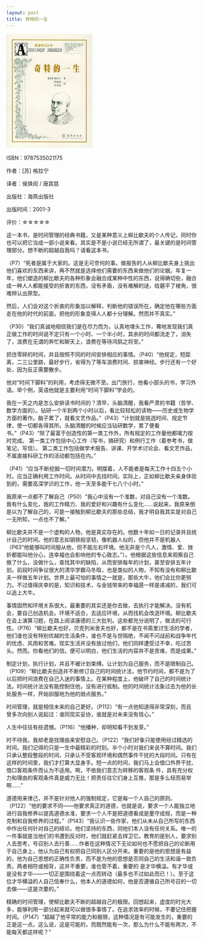 ```yaml
---
layout: post
title: 奇特的一生
---
```

<img src="/images/2012/12/9787535021175-228x300.jpg" alt="9787535021175" width="228" height="300" class="cover" />

ISBN：9787535021175

作者：[苏] 格拉宁 

译者：侯焕闳 / 唐其慈

出版社：海燕出版社

出版时间：2001-3

评价：☆☆☆☆☆

这一本书，是时间管理的经典书籍，又是某种意义上柳比歇夫的个人传记，同时你也可以把它当成一部小说来看。其实是不是小说已经无所谓了，最关键的是时间管理部分。想不断的超越自我吗？请看这本书。

（P7）“死者是属于大家的。这是无可奈何的事。做报告的人从柳比歇夫身上挑出他们喜欢的东西来讲，再不然就是选择他们需要的东西来做他们的论据。年复一年，他们塑造的柳比歇夫的各种形象会融合成某种中性的东西，说得确切些，融合成一种人人都能接受的折衷的东西，没有矛盾，没有难解的谜，给磨平了棱角，很难辨认出原型。

然后，人们会对这个折衷的形象加以解释，判断他的错误所在，确定他在哪些方面走在他的时代的前面，把他的形象变得人人都十分理解。然而并不真实。”

（P30）“我们真诚地相信我们是在尽力而为，认真地埋头工作，蓦地发现我们真正做工作的时间说不定只有一个小时、一个半小时，其余的时间都流走了，消失了，浪费在无谓的奔忙和聊天上，浪费在等待鸿鹄之将至。”

抓住零碎的时间，并且按照不同的时间安排相应的事情。（P40）“他规定，短距离，二三公里路，最好步行，省得为了等车浪费时间、损害神经。步行还有一个好处，因为反正需要散步。

他对“时间下脚料”的利用，考虑得无微不至。出门旅行，他看小部头的书，学习外语。举个例，英语他就是主要利用“时间下脚料”学会的。

我在一天之内是怎么安排读书时间的？清早，头脑清醒，我看严肃的书籍（哲学、数学方面的）。钻研一个半到两个小时以后，看比较轻松的读物——历史或生物学方面的著作。脑子累了，就看文艺作品。”（P43）“计划就是挑选时间、规定节律，使一切都各得其所。头脑清醒的时候应当钻研数学，累了便看书。”（P43）“除了最富于创造性的第一类工作外，所有规定的工作量他都竭力按时完成。
第一类工作包括中心工作（写书，搞研究）和例行工作（着参考书，做笔记，写信）。
第二类工作包括做学术报告、讲课、开学术讨论会、看文艺作品，不属直接科研工作的活动都包括在内。”

（P41）“应当不断挖掘一切时间潜力。明摆着，人不能者是每天工作十四五个小时。应当正确利用工作时间。从时间中去找时间。实际上，正如柳比歇夫亲身体验到的，需要高深学识的工作，他一天至多能干七八个小时。”

我原来一点都不了解自己（P50）“我心中没有一个准数，对自己没有一个准数。我有什么变化，我的工作精力、我的爱好和兴趣有什么变化……说起来，我原来倒是以为了解自己的，可是一接触到柳比歇夫的那些总结，我才明自我其实是对自己一无所知，一点也不了解。”

柳比歇夫并不是一个虚构的人物，他是真实存在的。他数十年如一日的记录并且统计自己的时间。他的意志如钢铁般坚韧，像机器人似的，但他并不是机器人（P63“他能够叫时间服从他，但不能左右环境。他无非是个凡人，激情、爱、挫折都能叫他分心，连幸福也会影响他的专心致志。”）。他根据这些信息来观察自己做了什么，没做什么，查找其中的缺陷，从而安排每年的计划，甚至安排五年计划。前段时间争议很大的清华学霸马冬晗，也是类似的人物，不知有没有和柳比歇夫一样做五年计划。世界上最可怕的事情之一就是，那些大牛，他们会比你更努力。不过值得庆幸的是，知识和技术，与金钱带来的幸福感一样是递减的，我们可以追上大牛。

事情固然和环境关系很大，最重要的其实还是你去做，去执行才能解决。没有机会，要自己创造机会。环境不适合，去适应环境，从而找机会改造环境。柳比歇夫在会上演算习题，在路上阅读康德的三大批判。这些都充分说明了，做法的可行性。（P76）“柳比歇夫也好，贝克列米舍夫也好，都不是在书斋里讨生活的学者，他们谁也没有特别优越的生活条件，谁也不是与世隔绝，不闻不问战前和战争年代的忧虑、风雨和苦难。现实生活并没有放过他们，他们同样遭受过不幸，吃过苦头。然而。你看他们的信。便可以明白，他们生活的内容并不是苦难，而是成果。”

制定计划，执行计划，并且不被计划束缚。让计划为自己服务，而不是限制自己。（P109）“柳比歇夫创造并不断修订自己的时间统计法，他节约时间，都不是为了以后把时间浪费在自己入迷的事情上。在某种程度上，他破坏了自己的时间统计法。时间统计法没有能控制住他，没有进行抵制。他的时间统计法象过去为他的长处服务一样，开始驯服地为他的弱点服务。”

时间管理，就是相信未来的自己更好。（P112）“有一点他知道得非常深刻，而且曾多次向别人说起过：谁同现实妥协，谁就是对未来没有信心。”

人生中往往有些遗憾。（P116）“他播种，却明知看不到发芽。”

时不待我，我却老是找理由来安慰自己。（P122）“我们好象只能使用经过精选的时间。我们记得的只是一生中最精彩的时刻。半个小时对我们来说不算时间。我们只承认整段整段的时间，只承认不受客观环境和偶然事件干扰的大段时间。只有在这样的时间里，我们才打算大显身手。短一点的时间，我们马上会借口外界干扰、借口客观条件而认为不适用。啊，不依我们意志为转移的客观条
件，具有充分权力和理由的客观条件真是威力无比！把责任往它们身上互推，那是多么轻而易举啊……”

道德用来律己，并不是针对他人的强制规定，它是每一个人自己的原则。（P122）“他的要求不同——他要求真正的道德，也就是说，要求一个人能独立地进行自我修养以提高道德水准，要求一个人不是把道德看成是墨守成规，而是一种克制和自我修养的过程。”（P143）“我认识一些作家，他们从未从自己所写的东西中作出任何针对自己的结论。他们坚持的东西，同他们本人没有任何关系。唯一的一件事就是当他们的书遭到反对时，他们就赶紧去捍卫它。教育的是别人，要求别人去思考，号召别人去行善……作者在这种情况下无论如何也不愿把自己的论断用于自己身上，他认为自己有权把自己同别人区分开来。重要的是他的思想是有益的，他为自己思想的正确性负责，而不是为他的思想是否同自己的生活和谐一致负责。两者相符或相背，这并不重要，谁也管不着，重要的
是才华横溢。有才华或是没有才华——一切正是围绕着这一点而转动（最多也不过如此而已！）。至于这位才华横溢的人自己信奉什么，他本人的道德如何，他是否遵循自己所号召的一切去做——这是次要的。”

精确的时间管理，使柳比歇夫不断的超越自己的极限。回想起来，虚度的时光大多，能够利用一部分起来就可以做很多事情了。在追求效率的时候，不要记住把握时间。（P147）“超越了他平常的能力和极限，这种情况是有可能发生的，重要的正是这一点。这么说，这是可能的，而既然能有一次，那么为什么不能有两次，不能每天都这样呢？”
